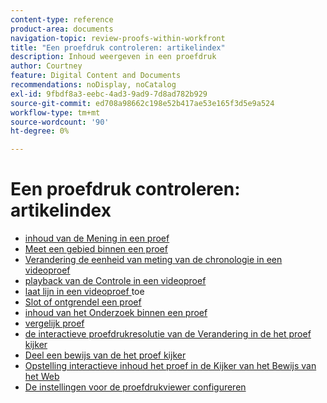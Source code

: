 ```yaml
---
content-type: reference
product-area: documents
navigation-topic: review-proofs-within-workfront
title: "Een proefdruk controleren: artikelindex"
description: Inhoud weergeven in een proefdruk
author: Courtney
feature: Digital Content and Documents
recommendations: noDisplay, noCatalog
exl-id: 9fbdf8a3-eebc-4ad3-9ad9-7d8ad782b929
source-git-commit: ed708a98662c198e52b417ae53e165f3d5e9a524
workflow-type: tm+mt
source-wordcount: '90'
ht-degree: 0%

---
```


# Een proefdruk controleren: artikelindex

* [ inhoud van de Mening in een proef ](../../../../review-and-approve-work/proofing/reviewing-proofs-within-workfront/review-a-proof/view-a-proof.md)
* [ Meet een gebied binnen een proef ](../../../../review-and-approve-work/proofing/reviewing-proofs-within-workfront/review-a-proof/measure-an-area-proof.md)
* [ Verandering de eenheid van meting van de chronologie in een videoproef ](../../../../review-and-approve-work/proofing/reviewing-proofs-within-workfront/review-a-proof/change-unit-of-measurement-video.md)
* [ playback van de Controle in een videoproef ](../../../../review-and-approve-work/proofing/reviewing-proofs-within-workfront/review-a-proof/control-playback-video.md)
* [ laat lijn in een videoproef ](../../../../review-and-approve-work/proofing/reviewing-proofs-within-workfront/review-a-proof/enable-loop-video.md) toe
* [ Slot of ontgrendel een proef ](../../../../review-and-approve-work/proofing/reviewing-proofs-within-workfront/review-a-proof/lock-or-unlock-proof.md)
* [ inhoud van het Onderzoek binnen een proef ](../../../../review-and-approve-work/proofing/reviewing-proofs-within-workfront/review-a-proof/search-in-a-proof.md)
* [ vergelijk proef ](../../../../review-and-approve-work/proofing/reviewing-proofs-within-workfront/review-a-proof/compare-proofs.md)
* [ de interactieve proefdrukresolutie van de Verandering in de het proef kijker ](../../../../review-and-approve-work/proofing/reviewing-proofs-within-workfront/review-a-proof/view-interactive-content-as-it-appears-in-device.md)
* [ Deel een bewijs van de het proef kijker ](../../../../review-and-approve-work/proofing/reviewing-proofs-within-workfront/review-a-proof/share-a-proof-in-proofing-viewer.md)
* [ Opstelling interactieve inhoud het proef in de Kijker van het Bewijs van het Web ](../../../../review-and-approve-work/proofing/reviewing-proofs-within-workfront/review-a-proof/interactive-content-in-web-viewer.md)
* [De instellingen voor de proefdrukviewer configureren](../../../../review-and-approve-work/proofing/reviewing-proofs-within-workfront/configure-proofing-viewer-settings.md)

 
